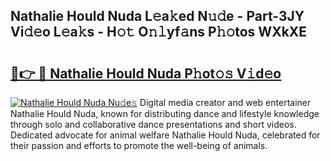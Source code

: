 ## Nathalie Hould Nuda L𝚎a𝚔ed N𝚞𝚍e - Part-3JY Vi𝚍𝚎o L𝚎a𝚔s - H𝚘𝚝 O𝚗𝚕yf𝚊ns P𝚑𝚘tos WXkXE

# <h2><a href="http://kfddyjc.oniu.top/?m=Nathalie+Hould+Nuda">🔗👉 🔴 Nathalie Hould Nuda P𝚑ot𝚘𝚜 V𝚒d𝚎o</a></h2>

[![Nathalie Hould Nuda Nu𝚍e𝚜](https://i.imgur.com/0qMVB7G.gif)](http://kfddyjc.oniu.top/?m=Nathalie+Hould+Nuda)
Digital media creator and web entertainer Nathalie Hould Nuda, known for distributing dance and lifestyle knowledge through solo and collaborative dance presentations and short videos. Dedicated advocate for animal welfare Nathalie Hould Nuda, celebrated for their passion and efforts to promote the well-being of animals.  
